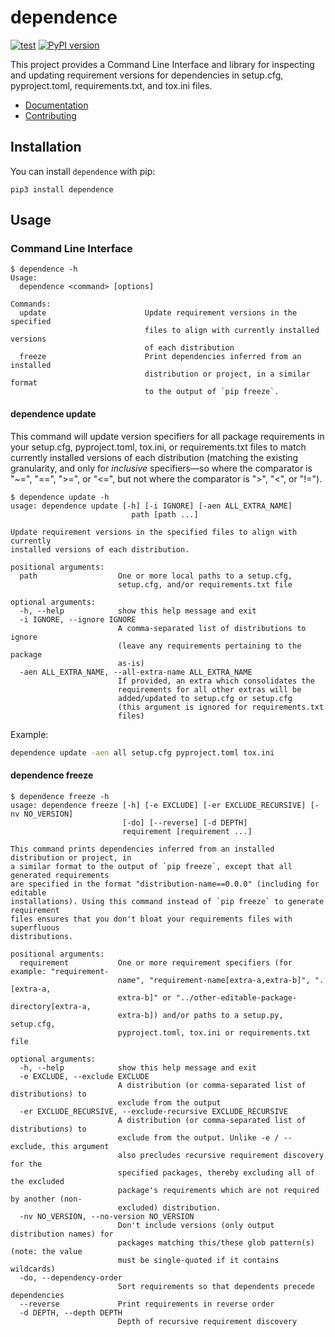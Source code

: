 # dependence

[![test](https://github.com/enorganic/dependence/actions/workflows/test.yml/badge.svg?branch=main)](https://github.com/enorganic/dependence/actions/workflows/test.yml)
[![PyPI version](https://badge.fury.io/py/dependence.svg?icon=si%3Apython)](https://badge.fury.io/py/dependence)

This project provides a Command Line Interface and library for inspecting
and updating requirement versions for dependencies in setup.cfg,
pyproject.toml, requirements.txt, and tox.ini files.

- [Documentation](https://enorganic.github.io/dependence/)
- [Contributing](https://enorganic.github.io/dependence/contributing)

## Installation

You can install `dependence` with pip:

```shell
pip3 install dependence
```

## Usage

### Command Line Interface

```console
$ dependence -h
Usage:
  dependence <command> [options]

Commands:
  update                      Update requirement versions in the specified
                              files to align with currently installed versions
                              of each distribution
  freeze                      Print dependencies inferred from an installed
                              distribution or project, in a similar format
                              to the output of `pip freeze`.
```

#### dependence update

This command will update version specifiers for
all package requirements in your setup.cfg, pyproject.toml, tox.ini,
or requirements.txt files to match currently installed versions of each
distribution (matching the existing granularity, and only for *inclusive*
specifiers—so where the comparator is "~=", "==", ">=", or "<=", but not where
the comparator is ">", "<", or "!=").

```console
$ dependence update -h
usage: dependence update [-h] [-i IGNORE] [-aen ALL_EXTRA_NAME]
                           path [path ...]

Update requirement versions in the specified files to align with currently
installed versions of each distribution.

positional arguments:
  path                  One or more local paths to a setup.cfg,
                        setup.cfg, and/or requirements.txt file

optional arguments:
  -h, --help            show this help message and exit
  -i IGNORE, --ignore IGNORE
                        A comma-separated list of distributions to ignore
                        (leave any requirements pertaining to the package
                        as-is)
  -aen ALL_EXTRA_NAME, --all-extra-name ALL_EXTRA_NAME
                        If provided, an extra which consolidates the
                        requirements for all other extras will be
                        added/updated to setup.cfg or setup.cfg
                        (this argument is ignored for requirements.txt
                        files)
```

Example:

```bash
dependence update -aen all setup.cfg pyproject.toml tox.ini
```

#### dependence freeze

```console
$ dependence freeze -h
usage: dependence freeze [-h] [-e EXCLUDE] [-er EXCLUDE_RECURSIVE] [-nv NO_VERSION]
                         [-do] [--reverse] [-d DEPTH]
                         requirement [requirement ...]

This command prints dependencies inferred from an installed distribution or project, in
a similar format to the output of `pip freeze`, except that all generated requirements
are specified in the format "distribution-name==0.0.0" (including for editable
installations). Using this command instead of `pip freeze` to generate requirement
files ensures that you don't bloat your requirements files with superfluous
distributions.

positional arguments:
  requirement           One or more requirement specifiers (for example: "requirement-
                        name", "requirement-name[extra-a,extra-b]", ".[extra-a,
                        extra-b]" or "../other-editable-package-directory[extra-a,
                        extra-b]) and/or paths to a setup.py, setup.cfg,
                        pyproject.toml, tox.ini or requirements.txt file

optional arguments:
  -h, --help            show this help message and exit
  -e EXCLUDE, --exclude EXCLUDE
                        A distribution (or comma-separated list of distributions) to
                        exclude from the output
  -er EXCLUDE_RECURSIVE, --exclude-recursive EXCLUDE_RECURSIVE
                        A distribution (or comma-separated list of distributions) to
                        exclude from the output. Unlike -e / --exclude, this argument
                        also precludes recursive requirement discovery for the
                        specified packages, thereby excluding all of the excluded
                        package's requirements which are not required by another (non-
                        excluded) distribution.
  -nv NO_VERSION, --no-version NO_VERSION
                        Don't include versions (only output distribution names) for
                        packages matching this/these glob pattern(s) (note: the value
                        must be single-quoted if it contains wildcards)
  -do, --dependency-order
                        Sort requirements so that dependents precede dependencies
  --reverse             Print requirements in reverse order
  -d DEPTH, --depth DEPTH
                        Depth of recursive requirement discovery
```
